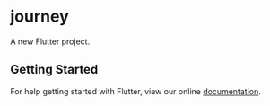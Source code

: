 # journey

A new Flutter project.

## Getting Started

For help getting started with Flutter, view our online
[documentation](https://flutter.io/).
